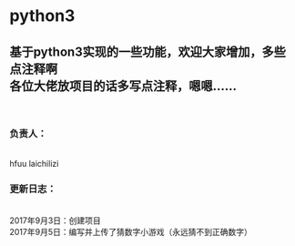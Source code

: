 # python3
<h2>基于python3实现的一些功能，欢迎大家增加，多些点注释啊
<br/>
各位大佬放项目的话多写点注释，嗯嗯……
</h2>
<br/>
<h3>负责人：</h3>
</br>
hfuu laichilizi

<h3>更新日志：</h3>
</br>
2017年9月3日：创建项目<br/>
2017年9月5日：编写并上传了猜数字小游戏（永远猜不到正确数字）
